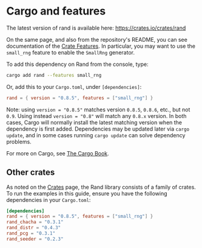 # Cargo and features

The latest version of rand is available here: <https://crates.io/crates/rand>

On the same page, and also from the repository's README, you can see documentation
of the [Crate Features](https://github.com/rust-random/rand#crate-features).
In particular, you may want to use the `small_rng` feature to enable the `SmallRng` generator.

To add this dependency on Rand from the console, type:
```sh
cargo add rand --features small_rng
```

Or, add this to your `Cargo.toml`, under `[dependencies]`:
```toml
rand = { version = "0.8.5", features = ["small_rng"] }
```

Note: using `version = "0.8.5"` matches version `0.8.5`, `0.8.6`, etc., but not `0.9`.
Using instead `version = "0.8"` will match any `0.8.x` version. In both cases,
Cargo will normally install the latest matching version when the dependency is
first added. Dependencies may be updated later via `cargo update`, and in some
cases running `cargo update` can solve dependency problems.

For more on Cargo, see [The Cargo Book](https://doc.rust-lang.org/cargo/).

## Other crates

As noted on the [Crates](crates.md) page, the Rand library consists of a family of crates.
To run the examples in this guide, ensure you have the following dependencies
in your `Cargo.toml`:
```toml
[dependencies]
rand = { version = "0.8.5", features = ["small_rng"] }
rand_chacha = "0.3.1"
rand_distr = "0.4.3"
rand_pcg = "0.3.1"
rand_seeder = "0.2.3"
```
